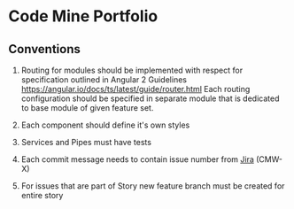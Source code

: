# Code Mine Portfolio



## Conventions

1. Routing for modules should be implemented with respect for specification outlined in Angular 2 Guidelines https://angular.io/docs/ts/latest/guide/router.html
Each routing configuration should be specified in separate module that is dedicated to base module of given feature set. 

2. Each component should define it's own styles

3. Services and Pipes must have tests

4. Each commit message needs to contain issue number from [Jira](http://jira.code-mine.com/secure/RapidBoard.jspa?rapidView=23) (CMW-X)
 
5. For issues that are part of Story new feature branch must be created for entire story 

